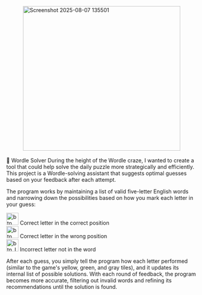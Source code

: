 <img width="416" height="382" alt="Screenshot 2025-08-07 135501" src="https://github.com/user-attachments/assets/30c45349-38c8-40aa-abe3-61ee1c24627e" 
  style="display: block;
  margin-left: auto;
  margin-right: auto;"/>
<br/>
🧠 Wordle Solver
During the height of the Wordle craze, I wanted to create a tool that could help solve the daily puzzle more strategically and efficiently. This project is a Wordle-solving assistant that suggests optimal guesses based on your feedback after each attempt.

The program works by maintaining a list of valid five-letter English words and narrowing down the possibilities based on how you mark each letter in your guess:

<img width="32" height="32" alt="btn_Correct" src="https://github.com/user-attachments/assets/5b2ba9be-d05f-4aa1-9b67-a138b0e4a59f" />
Correct letter in the correct position
<br/>
<img width="32" height="32" alt="btn_WrongPlace" src="https://github.com/user-attachments/assets/2e462115-eb07-4e2b-b277-267211a047d5" />
Correct letter in the wrong position
<br/>
<img width="32" height="32" alt="btn_Incorrect" src="https://github.com/user-attachments/assets/bfc62b83-8d94-4fd7-ac9e-19bb65befff1" />
Incorrect letter not in the word
<br/>

After each guess, you simply tell the program how each letter performed (similar to the game's yellow, green, and gray tiles), and it updates its internal list of possible solutions. With each round of feedback, the program becomes more accurate, filtering out invalid words and refining its recommendations until the solution is found.


